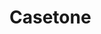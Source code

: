 # Casetone

<!--

- Login is working but need to synchronoze the cookies and the locale storage data expiration time
- Product update must be fixed => image was not update in the cloud
- need to display orders of each user

 -->
